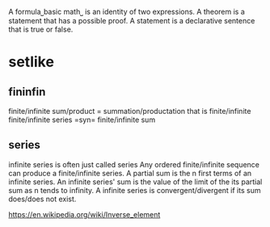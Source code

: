 A formula⎵basic math⎵ is an identity of two expressions.
A theorem is a statement that has a possible proof.
A statement is a declarative sentence that is true or false.

# setlike

## fininfin

finite/infinite sum/product = summation/productation that is finite/infinite
finite/infinite series =syn= finite/infinite sum

## series

infinite series is often just called series
Any ordered finite/infinite sequence can produce a finite/infinite series.
A partial sum is the n first terms of an infinite series.
An infinite series' sum is the value of the limit of the its partial sum as n tends to infinity.
A infinite series is convergent/divergent if its sum does/does not exist.

https://en.wikipedia.org/wiki/Inverse_element